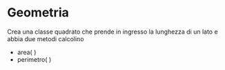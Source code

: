 # Geometria

Crea una classe quadrato che prende in ingresso la 
lunghezza di un lato e abbia due metodi calcolino 
- area( )
- perimetro( )